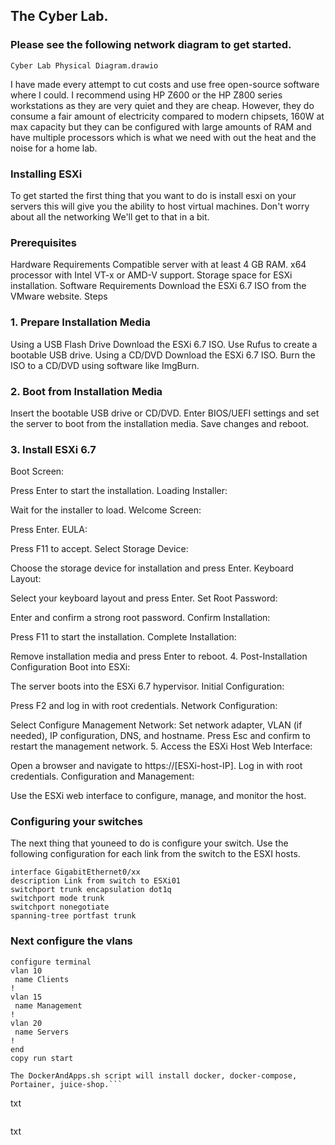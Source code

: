## The Cyber Lab. 

### Please see the following network diagram to get started. 
`Cyber Lab Physical Diagram.drawio`

I have made every attempt to cut costs and use free open-source software where I could.
I recommend using HP Z600 or the HP Z800 series workstations as they are very quiet and they are cheap. However, they do consume a fair amount of electricity compared to modern chipsets, 160W at max capacity but they can be configured with large amounts of RAM and have multiple processors which is what we need with out the heat and the noise for a home lab. 

### Installing ESXi
To get started the first thing that you want to do is install esxi on your servers this will give you the ability to host virtual machines.
Don't worry about all the networking We'll get to that in a bit.

### Prerequisites
Hardware Requirements
Compatible server with at least 4 GB RAM.
x64 processor with Intel VT-x or AMD-V support.
Storage space for ESXi installation.
Software Requirements
Download the ESXi 6.7 ISO from the VMware website.
Steps
### 1. Prepare Installation Media
Using a USB Flash Drive
Download the ESXi 6.7 ISO.
Use Rufus to create a bootable USB drive.
Using a CD/DVD
Download the ESXi 6.7 ISO.
Burn the ISO to a CD/DVD using software like ImgBurn.
### 2. Boot from Installation Media
Insert the bootable USB drive or CD/DVD.
Enter BIOS/UEFI settings and set the server to boot from the installation media.
Save changes and reboot.
### 3. Install ESXi 6.7
Boot Screen:

Press Enter to start the installation.
Loading Installer:

Wait for the installer to load.
Welcome Screen:

Press Enter.
EULA:

Press F11 to accept.
Select Storage Device:

Choose the storage device for installation and press Enter.
Keyboard Layout:

Select your keyboard layout and press Enter.
Set Root Password:

Enter and confirm a strong root password.
Confirm Installation:

Press F11 to start the installation.
Complete Installation:

Remove installation media and press Enter to reboot.
4. Post-Installation Configuration
Boot into ESXi:

The server boots into the ESXi 6.7 hypervisor.
Initial Configuration:

Press F2 and log in with root credentials.
Network Configuration:

Select Configure Management Network:
Set network adapter, VLAN (if needed), IP configuration, DNS, and hostname.
Press Esc and confirm to restart the management network.
5. Access the ESXi Host
Web Interface:

Open a browser and navigate to https://[ESXi-host-IP].
Log in with root credentials.
Configuration and Management:

Use the ESXi web interface to configure, manage, and monitor the host.


### Configuring your switches
The next thing that youneed to do is configure your switch. Use the following configuration for each link from the switch to the ESXI hosts.

```
interface GigabitEthernet0/xx
description Link from switch to ESXi01 
switchport trunk encapsulation dot1q
switchport mode trunk
switchport nonegotiate
spanning-tree portfast trunk
```
### Next configure the vlans 
```
configure terminal
vlan 10
 name Clients
!
vlan 15
 name Management
!
vlan 20
 name Servers
!
end
copy run start
```

```
The DockerAndApps.sh script will install docker, docker-compose, Portainer, juice-shop.```

```
txt
```

```
txt
```
